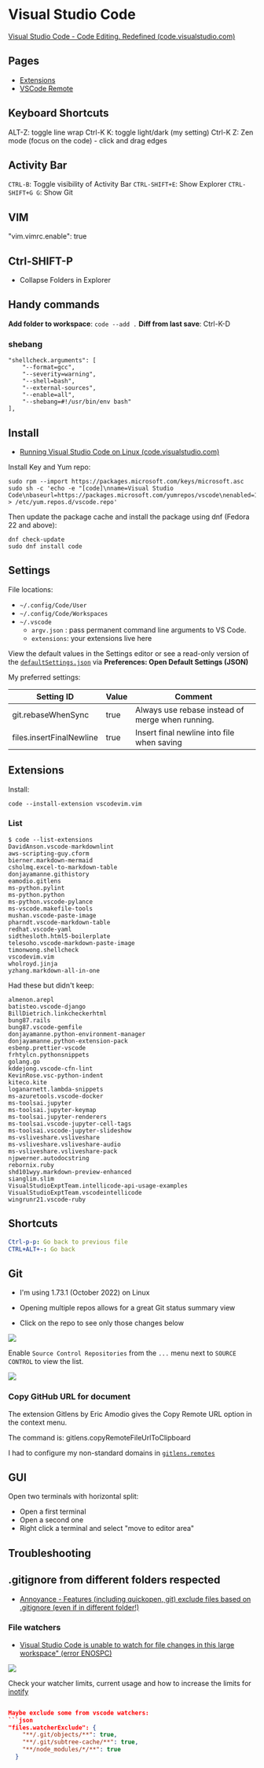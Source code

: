 # Visual Studio Code

[Visual Studio Code - Code Editing. Redefined (code.visualstudio.com)](https://code.visualstudio.com/)

## Pages

- [Extensions](../../vscode-extensions.md)
- [VSCode Remote](vscode/vscode-remote.md)

## Keyboard Shortcuts

ALT-Z: toggle line wrap
Ctrl-K K: toggle light/dark (my setting)
Ctrl-K Z: Zen mode (focus on the code) - click and drag edges

## Activity Bar

`CTRL-B`: Toggle visibility of Activity Bar
`CTRL-SHIFT+E`: Show Explorer
`CTRL-SHIFT+G G`: Show Git

## VIM

"vim.vimrc.enable": true

## Ctrl-SHIFT-P

- Collapse Folders in Explorer

## Handy commands

**Add folder to workspace**: `code --add .`
**Diff from last save**: Ctrl-K-D

### shebang

```
"shellcheck.arguments": [
    "--format=gcc",
    "--severity=warning",
    "--shell=bash",
    "--external-sources",
    "--enable=all",
    "--shebang=#!/usr/bin/env bash"
],
```


## Install

- [Running Visual Studio Code on Linux (code.visualstudio.com)](https://code.visualstudio.com/docs/setup/linux)

Install Key and Yum repo:

```shell
sudo rpm --import https://packages.microsoft.com/keys/microsoft.asc
sudo sh -c 'echo -e "[code]\nname=Visual Studio Code\nbaseurl=https://packages.microsoft.com/yumrepos/vscode\nenabled=1\ngpgcheck=1\ngpgkey=https://packages.microsoft.com/keys/microsoft.asc" > /etc/yum.repos.d/vscode.repo'
```

Then update the package cache and install the package using dnf (Fedora 22 and above):

```shell
dnf check-update
sudo dnf install code
```

## Settings

File locations:

- `~/.config/Code/User`
- `~/.config/Code/Workspaces`
- `~/.vscode`
    - `argv.json` : pass permanent command line arguments to VS Code.
    - `extensions`: your extensions live here

View the default values in the Settings editor or see a read-only version of the [`defaultSettings.json`][defaults] via **Preferences: Open Default Settings (JSON)**

My preferred settings:

| Setting  ID              | Value   | Comment                                          |
| ------------------------ | ------- | ------------------------------------------------ |
| git.rebaseWhenSync       | true    | Always use rebase instead of merge when running. |
| files.insertFinalNewline | true    | Insert final newline into file when saving       |

[defaults]: https://code.visualstudio.com/docs/getstarted/settings#_default-settings




## Extensions

Install:

    code --install-extension vscodevim.vim

### List

```shell
$ code --list-extensions
DavidAnson.vscode-markdownlint
aws-scripting-guy.cform
bierner.markdown-mermaid
csholmq.excel-to-markdown-table
donjayamanne.githistory
eamodio.gitlens
ms-python.pylint
ms-python.python
ms-python.vscode-pylance
ms-vscode.makefile-tools
mushan.vscode-paste-image
pharndt.vscode-markdown-table
redhat.vscode-yaml
sidthesloth.html5-boilerplate
telesoho.vscode-markdown-paste-image
timonwong.shellcheck
vscodevim.vim
wholroyd.jinja
yzhang.markdown-all-in-one
```

Had these but didn't keep:

```
almenon.arepl
batisteo.vscode-django
BillDietrich.linkcheckerhtml
bung87.rails
bung87.vscode-gemfile
donjayamanne.python-environment-manager
donjayamanne.python-extension-pack
esbenp.prettier-vscode
frhtylcn.pythonsnippets
golang.go
kddejong.vscode-cfn-lint
KevinRose.vsc-python-indent
kiteco.kite
loganarnett.lambda-snippets
ms-azuretools.vscode-docker
ms-toolsai.jupyter
ms-toolsai.jupyter-keymap
ms-toolsai.jupyter-renderers
ms-toolsai.vscode-jupyter-cell-tags
ms-toolsai.vscode-jupyter-slideshow
ms-vsliveshare.vsliveshare
ms-vsliveshare.vsliveshare-audio
ms-vsliveshare.vsliveshare-pack
njpwerner.autodocstring
rebornix.ruby
shd101wyy.markdown-preview-enhanced
sianglim.slim
VisualStudioExptTeam.intellicode-api-usage-examples
VisualStudioExptTeam.vscodeintellicode
wingrunr21.vscode-ruby
```

## Shortcuts

```yaml
Ctrl-p-p: Go back to previous file
CTRL+ALT+-: Go back
```

## Git

- I'm using 1.73.1 (October 2022) on Linux

- Opening multiple repos allows for a great Git status summary view
- Click on the repo to see only those changes below
  
![](assets/vscode-git-status-summary.png)

Enable `Source Control Repositories` from the `...` menu next to `SOURCE CONTROL` to view the list.

![](assets/vscode-enable-source-control-repositories.png)


### Copy GitHub URL for document

The extension Gitlens by Eric Amodio gives the Copy Remote URL option in the context menu.

The command is: gitlens.copyRemoteFileUrlToClipboard

I had to configure my non-standard domains in [`gitlens.remotes`](https://github.com/gitkraken/vscode-gitlens#remotes)

## GUI

Open two terminals with horizontal split:

- Open a first terminal
- Open a second one
- Right click a terminal and select "move to editor area"

## Troubleshooting


## .gitignore from different folders respected

- [Annoyance - Features (including quickopen, git) exclude files based on .gitignore (even if in different folder!)](https://github.com/microsoft/vscode/issues/15604)

### File watchers

- [Visual Studio Code is unable to watch for file changes in this large workspace" (error ENOSPC)](https://code.visualstudio.com/docs/setup/linux#_visual-studio-code-is-unable-to-watch-for-file-changes-in-this-large-workspace-error-enospc)

![](assets/vscode-unable-to-watch-for-file-changes.png)

Check your watcher limits, current usage and how to increase the limits for [inotify](inotify.md)

```json

Maybe exclude some from vscode watchers:
```json
"files.watcherExclude": {
    "**/.git/objects/**": true,
    "**/.git/subtree-cache/**": true,
    "**/node_modules/*/**": true
  }
```



